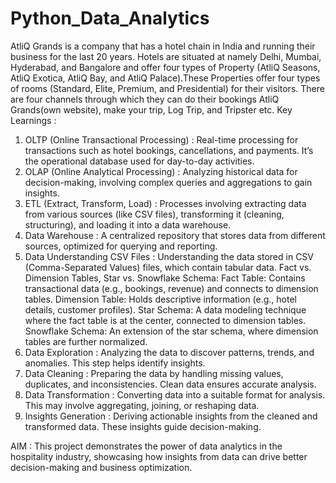 # Python_Data_Analytics 
AtliQ Grands is a company that has a hotel chain in India and running their business for the last 20 years. Hotels are situated at namely Delhi, Mumbai, Hyderabad, and Bangalore and offer four types of Property (AtliQ Seasons, AtliQ Exotica, AtliQ Bay, and AtliQ Palace).These Properties offer four types of rooms (Standard, Elite, Premium, and Presidential) for their visitors. There are four channels through which they can do their bookings AtliQ Grands(own website), make your trip, Log Trip, and Tripster etc.
Key Learnings : 
   1. OLTP (Online Transactional Processing) : Real-time processing for transactions such as hotel bookings, cancellations, and payments. It’s the operational database used 
                                               for day-to-day activities.
   2. OLAP (Online Analytical Processing)    : Analyzing historical data for decision-making, involving complex queries and aggregations to gain insights.
   3. ETL (Extract, Transform, Load)         : Processes involving extracting data from various sources (like CSV files), transforming it (cleaning, structuring), and 
                                               loading it into a data warehouse.
   4. Data Warehouse                         : A centralized repository that stores data from different sources, optimized for querying and reporting.
   5. Data Understanding CSV Files           : Understanding the data stored in CSV (Comma-Separated Values) files, which contain tabular data. Fact vs. Dimension Tables, Star vs. Snowflake Schema: Fact Table: Contains transactional data (e.g., bookings, revenue) and connects to dimension tables. Dimension Table: Holds descriptive information (e.g., hotel details, customer profiles). Star Schema: A data modeling technique where the fact table is at the center, connected to dimension tables. Snowflake Schema: An extension of the star schema, where dimension tables are further normalized.
   6. Data Exploration                       : Analyzing the data to discover patterns, trends, and anomalies. This step helps identify insights.
   7. Data Cleaning                          : Preparing the data by handling missing values, duplicates, and inconsistencies. Clean data ensures accurate analysis.
   8. Data Transformation                    : Converting data into a suitable format for analysis. This may involve aggregating, joining, or reshaping data.
   9. Insights Generation                    : Deriving actionable insights from the cleaned and transformed data. These insights guide decision-making.

AIM : This project demonstrates the power of data analytics in the hospitality industry, showcasing how insights from data can drive better decision-making and business optimization.
